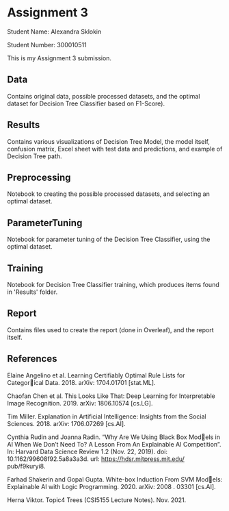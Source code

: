 # Assignment 3

Student Name: Alexandra Sklokin

Student Number: 300010511

This is my Assignment 3 submission.

## Data

Contains original data, possible processed datasets, and the optimal dataset for Decision Tree Classifier based on F1-Score).

## Results

Contains various visualizations of Decision Tree Model, the model itself, confusion matrix, Excel sheet with test data and predictions, and example of Decision Tree path.

## Preprocessing

Notebook to creating the possible processed datasets, and selecting an optimal dataset.

## ParameterTuning

Notebook for parameter tuning of the Decision Tree Classifier, using the optimal dataset.

## Training

Notebook for Decision Tree Classifier training, which produces items found in 'Results' folder.

## Report

Contains files used to create the report (done in Overleaf), and the report itself.

## References

Elaine Angelino et al. Learning Certifiably Optimal Rule Lists for Categorical Data. 2018. arXiv: 1704.01701 [stat.ML].

Chaofan Chen et al. This Looks Like That: Deep Learning for Interpretable Image Recognition. 2019. arXiv: 1806.10574 [cs.LG].

Tim Miller. Explanation in Artificial Intelligence: Insights from the Social Sciences. 2018. arXiv: 1706.07269 [cs.AI].

Cynthia Rudin and Joanna Radin. “Why Are We Using Black Box Models in AI When We Don’t Need To? A Lesson From An Explainable AI Competition”. In: Harvard Data Science Review 1.2 (Nov. 22, 2019). doi: 10.1162/99608f92.5a8a3a3d. url: https://hdsr.mitpress.mit.edu/ pub/f9kuryi8.

Farhad Shakerin and Gopal Gupta. White-box Induction From SVM Models: Explainable AI with Logic Programming. 2020. arXiv: 2008 . 03301 [cs.AI].

Herna Viktor. Topic4 Trees (CSI5155 Lecture Notes). Nov. 2021.


